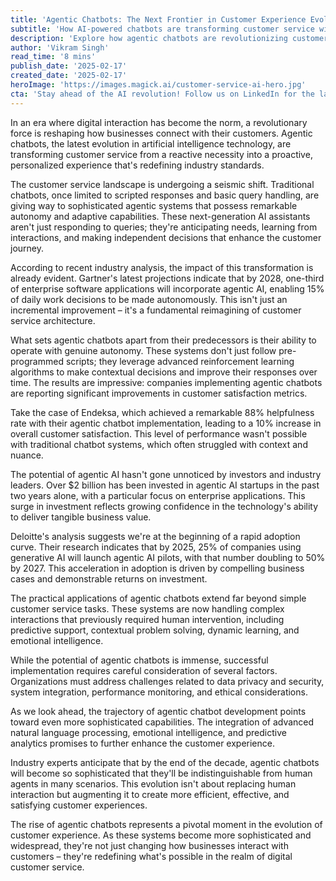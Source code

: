 ```yaml
---
title: 'Agentic Chatbots: The Next Frontier in Customer Experience Evolution'
subtitle: 'How AI-powered chatbots are transforming customer service with autonomous decision-making'
description: 'Explore how agentic chatbots are revolutionizing customer service through autonomous decision-making and adaptive capabilities. Learn about their impact on business efficiency, customer satisfaction, and the future of digital interaction.'
author: 'Vikram Singh'
read_time: '8 mins'
publish_date: '2025-02-17'
created_date: '2025-02-17'
heroImage: 'https://images.magick.ai/customer-service-ai-hero.jpg'
cta: 'Stay ahead of the AI revolution! Follow us on LinkedIn for the latest insights on agentic chatbots and cutting-edge customer experience innovations.'
---
```


In an era where digital interaction has become the norm, a revolutionary force is reshaping how businesses connect with their customers. Agentic chatbots, the latest evolution in artificial intelligence technology, are transforming customer service from a reactive necessity into a proactive, personalized experience that's redefining industry standards.

The customer service landscape is undergoing a seismic shift. Traditional chatbots, once limited to scripted responses and basic query handling, are giving way to sophisticated agentic systems that possess remarkable autonomy and adaptive capabilities. These next-generation AI assistants aren't just responding to queries; they're anticipating needs, learning from interactions, and making independent decisions that enhance the customer journey.

According to recent industry analysis, the impact of this transformation is already evident. Gartner's latest projections indicate that by 2028, one-third of enterprise software applications will incorporate agentic AI, enabling 15% of daily work decisions to be made autonomously. This isn't just an incremental improvement – it's a fundamental reimagining of customer service architecture.

What sets agentic chatbots apart from their predecessors is their ability to operate with genuine autonomy. These systems don't just follow pre-programmed scripts; they leverage advanced reinforcement learning algorithms to make contextual decisions and improve their responses over time. The results are impressive: companies implementing agentic chatbots are reporting significant improvements in customer satisfaction metrics.

Take the case of Endeksa, which achieved a remarkable 88% helpfulness rate with their agentic chatbot implementation, leading to a 10% increase in overall customer satisfaction. This level of performance wasn't possible with traditional chatbot systems, which often struggled with context and nuance.

The potential of agentic AI hasn't gone unnoticed by investors and industry leaders. Over $2 billion has been invested in agentic AI startups in the past two years alone, with a particular focus on enterprise applications. This surge in investment reflects growing confidence in the technology's ability to deliver tangible business value.

Deloitte's analysis suggests we're at the beginning of a rapid adoption curve. Their research indicates that by 2025, 25% of companies using generative AI will launch agentic AI pilots, with that number doubling to 50% by 2027. This acceleration in adoption is driven by compelling business cases and demonstrable returns on investment.

The practical applications of agentic chatbots extend far beyond simple customer service tasks. These systems are now handling complex interactions that previously required human intervention, including predictive support, contextual problem solving, dynamic learning, and emotional intelligence.

While the potential of agentic chatbots is immense, successful implementation requires careful consideration of several factors. Organizations must address challenges related to data privacy and security, system integration, performance monitoring, and ethical considerations.

As we look ahead, the trajectory of agentic chatbot development points toward even more sophisticated capabilities. The integration of advanced natural language processing, emotional intelligence, and predictive analytics promises to further enhance the customer experience.

Industry experts anticipate that by the end of the decade, agentic chatbots will become so sophisticated that they'll be indistinguishable from human agents in many scenarios. This evolution isn't about replacing human interaction but augmenting it to create more efficient, effective, and satisfying customer experiences.

The rise of agentic chatbots represents a pivotal moment in the evolution of customer experience. As these systems become more sophisticated and widespread, they're not just changing how businesses interact with customers – they're redefining what's possible in the realm of digital customer service.